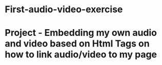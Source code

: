 # First-audio-video-exercise

# Project - Embedding my own audio and video based on Html Tags on how to link audio/video to my page
